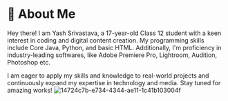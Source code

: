 # 👋 About Me
Hey there! I am Yash Srivastava, a 17-year-old Class 12 student with a keen interest in coding and digital content creation. My programming skills include Core Java, Python, and basic HTML. 
Additionally, I'm proficiency in industry-leading softwares, like Adobe Premiere Pro, Lightroom, Audition, Photoshop etc.

I am eager to apply my skills and knowledge to real-world projects and continuously expand my expertise in technology and media. Stay tuned for amazing works!
![14724c7b-e734-4344-ae11-1c41b103004f](https://github.com/user-attachments/assets/dac33b3f-5455-4d21-a9ca-7823940063e4)

